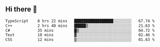 ## Hi there 👋

 <!--START_SECTION:waka-->

```txt
TypeScript    8 hrs 22 mins   █████████████████░░░░░░░░   67.74 %
C++           2 hrs 40 mins   █████▒░░░░░░░░░░░░░░░░░░░   21.63 %
C#            35 mins         █▒░░░░░░░░░░░░░░░░░░░░░░░   04.72 %
Text          18 mins         ▓░░░░░░░░░░░░░░░░░░░░░░░░   02.46 %
CSS           12 mins         ▒░░░░░░░░░░░░░░░░░░░░░░░░   01.63 %
```

<!--END_SECTION:waka-->

<!--
**ValentinRapp/ValentinRapp** is a ✨ _special_ ✨ repository because its `README.md` (this file) appears on your GitHub profile.

Here are some ideas to get you started:

- 🔭 I’m currently working on ...
- 🌱 I’m currently learning ...
- 👯 I’m looking to collaborate on ...
- 🤔 I’m looking for help with ...
- 💬 Ask me about ...
- 📫 How to reach me: ...
- 😄 Pronouns: ...
- ⚡ Fun fact: ...
-->
